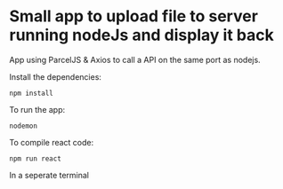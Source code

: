 # Small app to upload file to server running nodeJs and display it back 
App using ParcelJS & Axios to call a API on the same port as nodejs.

Install the dependencies:

```
npm install
```

To run the app:

```
nodemon
```

To compile react code:

```
npm run react
```

In a seperate terminal
